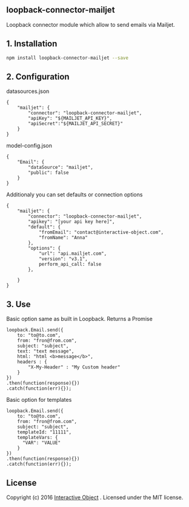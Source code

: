 ## loopback-connector-mailjet

Loopback connector module which allow to send emails via Mailjet.

## 1. Installation

````sh
npm install loopback-connector-mailjet --save
````

## 2. Configuration

datasources.json

    {
        "mailjet": {
            "connector": "loopback-connector-mailjet",
            "apiKey": "${MAILJET_API_KEY}",
            "apiSecret":"${MAILJET_API_SECRET}"
        }
    }

model-config.json

    {
        "Email": {
            "dataSource": "mailjet",
            "public": false
        }
    }

Additionaly you can set defaults or connection options

    {
        "mailjet": {
            "connector": "loopback-connector-mailjet",
            "apikey": "[your api key here]",
            "default": {
                "fromEmail": "contact@interactive-object.com",
                "fromName": "Anna"
            },
            "options": {
                "url": "api.mailjet.com", 
                "version": "v3.1",
                perform_api_call: false
            },
            
        }
    }

## 3. Use

Basic option same as built in Loopback. Returns a Promise

    loopback.Email.send({
        to: "to@to.com",
        from: "fron@from.com",
        subject: "subject",
        text: "text message",
        html: "html <b>message</b>",
        headers : {
            "X-My-Header" : "My Custom header"
        }
    })
    .then(function(response){})
    .catch(function(err){});


Basic option for templates

    loopback.Email.send({
        to: "to@to.com",
        from: "fron@from.com",
        subject: "subject",
        templateId: "11111",
        templateVars: {
          "VAR": "VALUE"
        }
    })
    .then(function(response){})
    .catch(function(err){});

## License
Copyright (c) 2016 [Interactive Object](https://www.interactive-object.com) . Licensed under the MIT license.
